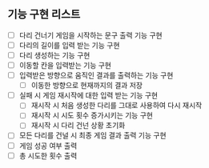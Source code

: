 ## 기능 구현 리스트

- [ ] 다리 건너기 게임을 시작하는 문구 출력 기능 구현
- [ ] 다리의 길이를 입력 받는 기능 구현
- [ ] 다리 생성하는 기능 구현
- [ ] 이동할 칸을 입력받는 기능 구현
- [ ] 입력받은 방향으로 움직인 결과를 출력하는 기능 구현
  - [ ] 이동한 방향으로 현재까지의 결과 저장
- [ ] 실패 시 게임 재시작에 대한 입력 받는 기능 구현
  - [ ] 재시작 시 처음 생성한 다리를 그대로 사용하여 다시 재시작
  - [ ] 재시작 시 시도 횟수 증가시키는 기능 구현
  - [ ] 재시작 시 다리 건넌 상황 초기화
- [ ] 모든 다리를 건널 시 최종 게임 결과 출력 기능 구현
- [ ] 게임 성공 여부 출력
- [ ] 총 시도한 횟수 출력